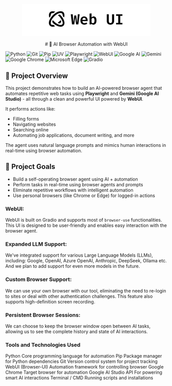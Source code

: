
<p align="center">
  <img src="https://github.com/DeviSuhithaChundru/AI-browser-automation-with-webui/blob/main/web-ui.png" style="width:400px;" alt="Web UI Logo"/>
</p>


<p align="center"> # 🤖 AI Browser Automation with WebUI

![Python](https://img.shields.io/badge/Python-3776AB?logo=python&logoColor=white&style=for-the-badge)
![Git](https://img.shields.io/badge/Git-F05032?logo=git&logoColor=white&style=for-the-badge)
![Pip](https://img.shields.io/badge/pip-3775A9?logo=python&logoColor=white&style=for-the-badge)
![UV](https://img.shields.io/badge/uv-3B3B3B?style=for-the-badge)
![Playwright](https://img.shields.io/badge/Playwright-2EAD33?logo=playwright&logoColor=white&style=for-the-badge)
![WebUI](https://img.shields.io/badge/WebUI-000000?style=for-the-badge)
![Google AI](https://img.shields.io/badge/Google%20AI-4285F4?logo=google&logoColor=white&style=for-the-badge)
![Gemini](https://img.shields.io/badge/Gemini-1A73E8?logo=google&logoColor=white&style=for-the-badge)
![Google Chrome](https://img.shields.io/badge/Google%20Chrome-4285F4?logo=googlechrome&logoColor=white&style=for-the-badge)
![Microsoft Edge](https://img.shields.io/badge/Microsoft%20Edge-0078D7?logo=microsoftedge&logoColor=white&style=for-the-badge)
![Gradio](https://img.shields.io/badge/Gradio-FF6B00?style=for-the-badge)

## 📌 Project Overview

This project demonstrates how to build an AI-powered browser agent that automates repetitive web tasks using **Playwright** and **Gemini (Google AI Studio)** - all through a clean and powerful UI powered by **WebUI**.

It performs actions like:
- Filling forms
- Navigating websites
- Searching online
- Automating job applications, document writing, and more

The agent uses natural language prompts and mimics human interactions in real-time using browser automation.

## 🎯 Project Goals

- Build a self-operating browser agent using AI + automation
- Perform tasks in real-time using browser agents and prompts
- Eliminate repetitive workflows with intelligent automation
- Use personal browsers (like Chrome or Edge) for logged-in actions

### WebUI:
WebUI is built on Gradio and supports most of `browser-use` functionalities. This UI is designed to be user-friendly and enables easy interaction with the browser agent.

### Expanded LLM Support:
We've integrated support for various Large Language Models (LLMs), including: Google, OpenAI, Azure OpenAI, Anthropic, DeepSeek, Ollama etc. And we plan to add support for even more models in the future.

### Custom Browser Support:
We can use your own browser with our tool, eliminating the need to re-login to sites or deal with other authentication challenges. This feature also supports high-definition screen recording.

### Persistent Browser Sessions:
We can choose to keep the browser window open between AI tasks, allowing us to see the complete history and state of AI interactions.

### Tools and Technologies Used

Python	                                       Core programming language for automation
Pip	                                           Package manager for Python dependencies
Git	                                           Version control system for project tracking
WebUI (Browser-UI)	                           Automation framework for controlling browser
Google Chrome	                                 Target browser for automation
Google AI Studio API	                         For powering smart AI interactions
Terminal / CMD	                               Running scripts and installations



